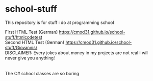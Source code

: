 # school-stuff
This repository is for stuff i do at programming school

First HTML Test (German) https://cmod31.github.io/school-stuff/htmlcodetest <br>
Second HTML Test (German) https://cmod31.github.io/school-stuff/Giovannis/ <br>
DISCLAIMER: Every jokes about money in my projects are not real i will never give you anything!
<br>
<br>
<br>
The C# school classes are so boring
